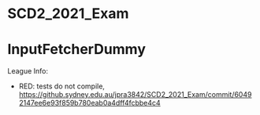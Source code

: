 # SCD2_2021_Exam

# InputFetcherDummy

League Info:
- RED: tests do not compile, https://github.sydney.edu.au/jpra3842/SCD2_2021_Exam/commit/60492147ee6e93f859b780eab0a4dff4fcbbe4c4
